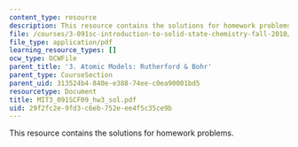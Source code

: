 ```yaml
---
content_type: resource
description: This resource contains the solutions for homework problems.
file: /courses/3-091sc-introduction-to-solid-state-chemistry-fall-2010/29f2fc2e9fd3c6eb752eee4f5c35ce9b_MIT3_091SCF09_hw3_sol.pdf
file_type: application/pdf
learning_resource_types: []
ocw_type: OCWFile
parent_title: '3. Atomic Models: Rutherford & Bohr'
parent_type: CourseSection
parent_uid: 313524b4-840e-e388-74ee-c0ea90001bd5
resourcetype: Document
title: MIT3_091SCF09_hw3_sol.pdf
uid: 29f2fc2e-9fd3-c6eb-752e-ee4f5c35ce9b
---
```

This resource contains the solutions for homework problems.